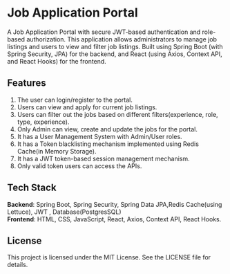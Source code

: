 # Job Application Portal
A Job Application Portal with secure JWT-based authentication and role-based authorization. This application allows administrators to manage job listings and users to view and filter job listings. Built using Spring Boot (with Spring Security, JPA) for the backend, and React (using Axios, Context API, and React Hooks) for the frontend.

## Features
1. The user can login/register to the portal.
2. Users can view and apply for current job listings.
3. Users can filter out the jobs based on different filters(experience, role, type, experience).
4. Only Admin can view, create and update the jobs for the portal.
5. It has a User Management System with Admin/User roles.
6. It has a Token blacklisting mechanism implemented using Redis Cache(in Memory Storage).
7. It has a JWT token-based session management mechanism.
8. Only valid token users can access the APIs.

## Tech Stack
**Backend**: Spring Boot, Spring Security, Spring Data JPA,Redis Cache(using Lettuce), JWT , Database(PostgresSQL) </br>
**Frontend**: HTML, CSS, JavaScript, React, Axios, Context API, React Hooks.

## License
This project is licensed under the MIT License. See the LICENSE file for details.
